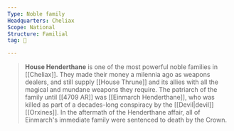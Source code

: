 ```yaml
---
Type: Noble family
Headquarters: Cheliax
Scope: National
Structure: Familial
tag: 👥

---
```


> **House Henderthane** is one of the most powerful noble families in [[Cheliax]]. They made their money a milennia ago as weapons dealers, and still supply [[House Thrune]] and its allies with all the magical and mundane weapons they require. The patriarch of the family until [[4709 AR]] was [[Einmarch Henderthane]], who was killed as part of a decades-long conspiracy by the [[Devil|devil]] [[Orxines]]. In the aftermath of the Henderthane affair, all of Einmarch's immediate family were sentenced to death by the Crown.








